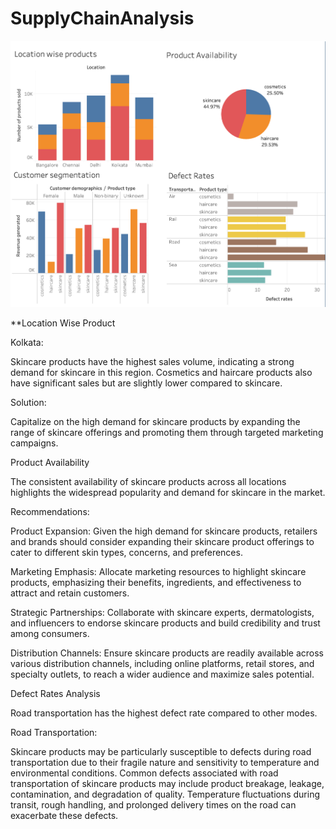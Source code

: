 # SupplyChainAnalysis
![Logo](https://github.com/JerylLee/SupplyChainAnalysis/blob/main/Screenshot%202024-01-27%20at%203.43.01%20PM.png?raw=true)

**Location Wise Product

Kolkata:

Skincare products have the highest sales volume, indicating a strong demand for skincare in this region.
Cosmetics and haircare products also have significant sales but are slightly lower compared to skincare.

Solution:

Capitalize on the high demand for skincare products by expanding the range of skincare offerings and promoting them through targeted marketing campaigns.

Product Availability

The consistent availability of skincare products across all locations highlights the widespread popularity and demand for skincare in the market.

Recommendations:

Product Expansion: Given the high demand for skincare products, retailers and brands should consider expanding their skincare product offerings to cater to different skin types, concerns, and preferences.

Marketing Emphasis: Allocate marketing resources to highlight skincare products, emphasizing their benefits, ingredients, and effectiveness to attract and retain customers.

Strategic Partnerships: Collaborate with skincare experts, dermatologists, and influencers to endorse skincare products and build credibility and trust among consumers.

Distribution Channels: Ensure skincare products are readily available across various distribution channels, including online platforms, retail stores, and specialty outlets, to reach a wider audience and maximize sales potential.


Defect Rates Analysis

Road transportation has the highest defect rate compared to other modes.

Road Transportation:

Skincare products may be particularly susceptible to defects during road transportation due to their fragile nature and sensitivity to temperature and environmental conditions.
Common defects associated with road transportation of skincare products may include product breakage, leakage, contamination, and degradation of quality.
Temperature fluctuations during transit, rough handling, and prolonged delivery times on the road can exacerbate these defects.
